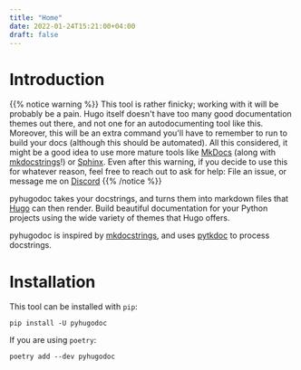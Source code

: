 ```yaml
---
title: "Home"
date: 2022-01-24T15:21:00+04:00
draft: false
---
```


# Introduction

{{% notice warning %}}
This tool is rather finicky; working with it will be probably be a pain. Hugo itself doesn't have too many good
documentation themes out there, and not one for an autodocumenting tool like this.
Moreover, this will be an extra command you'll have to remember to run to build your docs (although this should be automated).
All this considered, it might be a good idea to use more mature tools like [MkDocs](https://mkdocs.org) (along with [mkdocstrings](https://github.com/mkdocstrings/mkdocstrings)!) or [Sphinx](https://sphinx-doc.org).
Even after this warning, if you decide to use this for whatever reason, feel free to reach out to ask for help:
File an issue, or message me on [Discord](https://discord.com/users/271586885346918400)
{{% /notice %}}

pyhugodoc takes your docstrings, and turns them into markdown files that [Hugo](https://gohugo.io) can then render.
Build beautiful documentation for your Python projects using the wide variety of themes that Hugo offers.

pyhugodoc is inspired by [mkdocstrings](https://github.com/mkdocstrings/mkdocstrings), and uses [pytkdoc](https://github.com/mkdocstrings/pytkdoc) to process docstrings.


# Installation
This tool can be installed with `pip`:
```
pip install -U pyhugodoc
```

If you are using `poetry`:
```
poetry add --dev pyhugodoc
```

